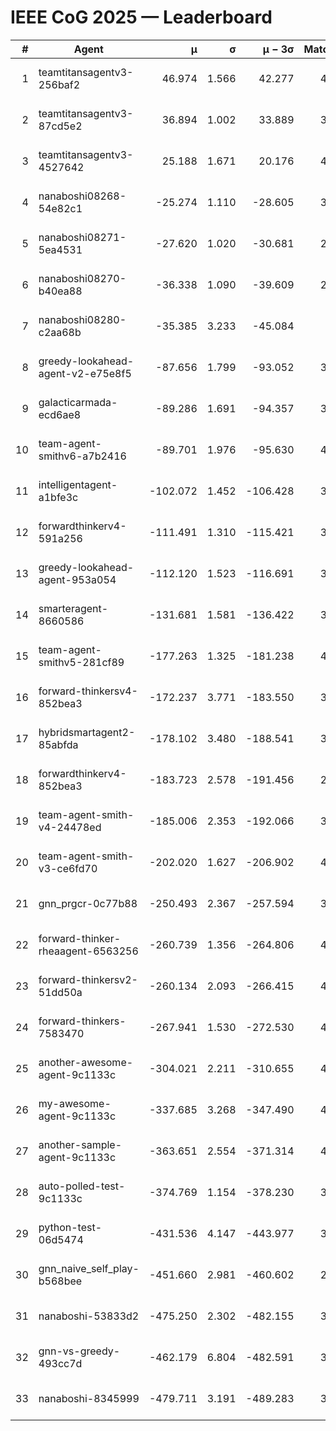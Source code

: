 # IEEE CoG 2025 — Leaderboard

| # | Agent | μ | σ | μ − 3σ | Matches | Updated |
|---:|---|---:|---:|---:|---:|---|
| 1 | teamtitansagentv3-256baf2 | 46.974 | 1.566 | 42.277 | 4232 | 2025-08-28 07:02 |
| 2 | teamtitansagentv3-87cd5e2 | 36.894 | 1.002 | 33.889 | 3958 | 2025-08-28 07:02 |
| 3 | teamtitansagentv3-4527642 | 25.188 | 1.671 | 20.176 | 4194 | 2025-08-28 07:02 |
| 4 | nanaboshi08268-54e82c1 | -25.274 | 1.110 | -28.605 | 3878 | 2025-08-28 07:02 |
| 5 | nanaboshi08271-5ea4531 | -27.620 | 1.020 | -30.681 | 2400 | 2025-08-28 07:02 |
| 6 | nanaboshi08270-b40ea88 | -36.338 | 1.090 | -39.609 | 2778 | 2025-08-28 07:02 |
| 7 | nanaboshi08280-c2aa68b | -35.385 | 3.233 | -45.084 | 560 | 2025-08-28 07:02 |
| 8 | greedy-lookahead-agent-v2-e75e8f5 | -87.656 | 1.799 | -93.052 | 3114 | 2025-08-28 07:02 |
| 9 | galacticarmada-ecd6ae8 | -89.286 | 1.691 | -94.357 | 3600 | 2025-08-28 07:02 |
| 10 | team-agent-smithv6-a7b2416 | -89.701 | 1.976 | -95.630 | 4240 | 2025-08-28 07:02 |
| 11 | intelligentagent-a1bfe3c | -102.072 | 1.452 | -106.428 | 3893 | 2025-08-28 07:02 |
| 12 | forwardthinkerv4-591a256 | -111.491 | 1.310 | -115.421 | 3332 | 2025-08-28 07:02 |
| 13 | greedy-lookahead-agent-953a054 | -112.120 | 1.523 | -116.691 | 3874 | 2025-08-28 07:02 |
| 14 | smarteragent-8660586 | -131.681 | 1.581 | -136.422 | 3288 | 2025-08-28 07:02 |
| 15 | team-agent-smithv5-281cf89 | -177.263 | 1.325 | -181.238 | 4040 | 2025-08-28 07:02 |
| 16 | forward-thinkersv4-852bea3 | -172.237 | 3.771 | -183.550 | 3282 | 2025-08-28 07:02 |
| 17 | hybridsmartagent2-85abfda | -178.102 | 3.480 | -188.541 | 3289 | 2025-08-28 07:02 |
| 18 | forwardthinkerv4-852bea3 | -183.723 | 2.578 | -191.456 | 2992 | 2025-08-28 07:02 |
| 19 | team-agent-smith-v4-24478ed | -185.006 | 2.353 | -192.066 | 3854 | 2025-08-28 07:02 |
| 20 | team-agent-smith-v3-ce6fd70 | -202.020 | 1.627 | -206.902 | 4114 | 2025-08-28 07:02 |
| 21 | gnn_prgcr-0c77b88 | -250.493 | 2.367 | -257.594 | 3340 | 2025-08-28 07:02 |
| 22 | forward-thinker-rheaagent-6563256 | -260.739 | 1.356 | -264.806 | 4322 | 2025-08-28 07:02 |
| 23 | forward-thinkersv2-51dd50a | -260.134 | 2.093 | -266.415 | 4322 | 2025-08-28 07:02 |
| 24 | forward-thinkers-7583470 | -267.941 | 1.530 | -272.530 | 4100 | 2025-08-28 07:02 |
| 25 | another-awesome-agent-9c1133c | -304.021 | 2.211 | -310.655 | 4540 | 2025-08-28 07:02 |
| 26 | my-awesome-agent-9c1133c | -337.685 | 3.268 | -347.490 | 4720 | 2025-08-28 07:02 |
| 27 | another-sample-agent-9c1133c | -363.651 | 2.554 | -371.314 | 4180 | 2025-08-28 07:02 |
| 28 | auto-polled-test-9c1133c | -374.769 | 1.154 | -378.230 | 3600 | 2025-08-28 07:02 |
| 29 | python-test-06d5474 | -431.536 | 4.147 | -443.977 | 3490 | 2025-08-28 07:02 |
| 30 | gnn_naive_self_play-b568bee | -451.660 | 2.981 | -460.602 | 2880 | 2025-08-28 07:02 |
| 31 | nanaboshi-53833d2 | -475.250 | 2.302 | -482.155 | 3440 | 2025-08-28 07:02 |
| 32 | gnn-vs-greedy-493cc7d | -462.179 | 6.804 | -482.591 | 3780 | 2025-08-28 07:02 |
| 33 | nanaboshi-8345999 | -479.711 | 3.191 | -489.283 | 3530 | 2025-08-28 07:02 |
